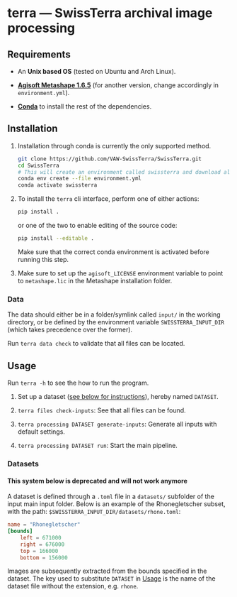 # terra — SwissTerra archival image processing

## Requirements

* An **Unix based OS** (tested on Ubuntu and Arch Linux).

* **[Agisoft Metashape 1.6.5](https://www.agisoft.com/downloads/installer/)** (for another version, change accordingly in `environment.yml`).

* **[Conda](https://docs.conda.io/projects/conda/en/latest/user-guide/install/linux.html)** to install the rest of the dependencies.

## Installation
1. 	
	Installation through conda is currently the only supported method.

	```bash
	git clone https://github.com/VAW-SwissTerra/SwissTerra.git
	cd SwissTerra
	# This will create an environment called swissterra and download all the packages
	conda env create --file environment.yml
	conda activate swissterra
	```
2. 	To install the `terra` cli interface, perform one of either actions:
	```bash
	pip install .
	```
	or one of the two to enable editing of the source code:
	```bash
	pip install --editable .
	```

	Make sure that the correct conda environment is activated before running this step.

3. 	Make sure to set up the `agisoft_LICENSE` environment variable to point to `metashape.lic` in the Metashape installation folder.

### Data
The data should either be in a folder/symlink called `input/` in the working directory, or be defined by the environment variable `SWISSTERRA_INPUT_DIR` (which takes precedence over the former).

Run `terra data check` to validate that all files can be located.

## Usage
Run `terra -h` to see the how to run the program.

1. Set up a dataset ([see below for instructions](#datasets)), hereby named `DATASET`.

2. `terra files check-inputs`: See that all files can be found.

3. `terra processing DATASET generate-inputs`: Generate all inputs with default settings.

4. `terra processing DATASET run`: Start the main pipeline.


### Datasets
#### This system below is deprecated and will not work anymore
A dataset is defined through a `.toml` file in a `datasets/` subfolder of the input main input folder.
Below is an example of the Rhonegletscher subset, with the path: `$SWISSTERRA_INPUT_DIR/datasets/rhone.toml`:

```toml
name = "Rhonegletscher"
[bounds]
	left = 671000
	right = 676000
	top = 166000
	bottom = 156000
```
Images are subsequently extracted from the bounds specified in the dataset.
The key used to substitute `DATASET` in [Usage](#usage) is the name of the dataset file without the extension, e.g. `rhone`.
